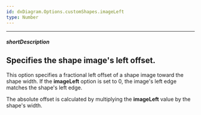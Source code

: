 ```yaml
---
id: dxDiagram.Options.customShapes.imageLeft
type: Number
---
```

---
##### shortDescription
Specifies the shape image's left offset.
---
This option specifies a fractional left offset of a shape image toward the shape width. If the **imageLeft** option is set to 0, the image's left edge matches the shape's left edge.

The absolute offset is calculated by multiplying the **imageLeft** value by the shape's width.